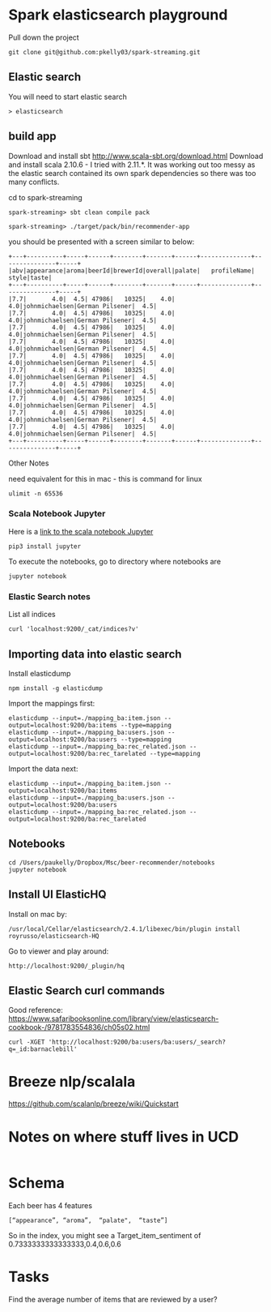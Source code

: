 Spark elasticsearch playground
==============================

Pull down the project
```
git clone git@github.com:pkelly03/spark-streaming.git
```


## Elastic search

You will need to start elastic search
```
> elasticsearch
```

## build app

Download and install sbt http://www.scala-sbt.org/download.html
Download and install scala 2.10.6 - I tried with 2.11.*. It was working out too messy as the elastic search contained its own
spark dependencies so there was too many conflicts.

cd to spark-streaming

```
spark-streaming> sbt clean compile pack
```

```
spark-streaming> ./target/pack/bin/recommender-app
```

you should be presented with a screen similar to below:

```
+---+----------+-----+------+--------+-------+------+--------------+---------------+-----+
|abv|appearance|aroma|beerId|brewerId|overall|palate|   profileName|          style|taste|
+---+----------+-----+------+--------+-------+------+--------------+---------------+-----+
|7.7|       4.0|  4.5| 47986|   10325|    4.0|   4.0|johnmichaelsen|German Pilsener|  4.5|
|7.7|       4.0|  4.5| 47986|   10325|    4.0|   4.0|johnmichaelsen|German Pilsener|  4.5|
|7.7|       4.0|  4.5| 47986|   10325|    4.0|   4.0|johnmichaelsen|German Pilsener|  4.5|
|7.7|       4.0|  4.5| 47986|   10325|    4.0|   4.0|johnmichaelsen|German Pilsener|  4.5|
|7.7|       4.0|  4.5| 47986|   10325|    4.0|   4.0|johnmichaelsen|German Pilsener|  4.5|
|7.7|       4.0|  4.5| 47986|   10325|    4.0|   4.0|johnmichaelsen|German Pilsener|  4.5|
|7.7|       4.0|  4.5| 47986|   10325|    4.0|   4.0|johnmichaelsen|German Pilsener|  4.5|
|7.7|       4.0|  4.5| 47986|   10325|    4.0|   4.0|johnmichaelsen|German Pilsener|  4.5|
|7.7|       4.0|  4.5| 47986|   10325|    4.0|   4.0|johnmichaelsen|German Pilsener|  4.5|
|7.7|       4.0|  4.5| 47986|   10325|    4.0|   4.0|johnmichaelsen|German Pilsener|  4.5|
+---+----------+-----+------+--------+-------+------+--------------+---------------+-----+
```


Other Notes

need equivalent for this in mac - this is command for linux
```
ulimit -n 65536 
```


### Scala Notebook Jupyter

Here is a [link to the scala notebook Jupyter](https://github.com/alexarchambault/jupyter-scala)

```
pip3 install jupyter
```

To execute the notebooks, go to directory where notebooks are

```
jupyter notebook
```

### Elastic Search notes

List all indices
```
curl 'localhost:9200/_cat/indices?v'
```


## Importing data into elastic search

Install elasticdump

```
npm install -g elasticdump
```

Import the mappings first:
```
elasticdump --input=./mapping_ba:item.json --output=localhost:9200/ba:items --type=mapping 
elasticdump --input=./mapping_ba:users.json --output=localhost:9200/ba:users --type=mapping 
elasticdump --input=./mapping_ba:rec_related.json --output=localhost:9200/ba:rec_tarelated --type=mapping 
```

Import the data next:
```
elasticdump --input=./mapping_ba:item.json --output=localhost:9200/ba:items  
elasticdump --input=./mapping_ba:users.json --output=localhost:9200/ba:users  
elasticdump --input=./mapping_ba:rec_related.json --output=localhost:9200/ba:rec_tarelated  
```

## Notebooks

```
cd /Users/paukelly/Dropbox/Msc/beer-recommender/notebooks
jupyter notebook
```

## Install UI ElasticHQ

Install on mac by:
```
/usr/local/Cellar/elasticsearch/2.4.1/libexec/bin/plugin install royrusso/elasticsearch-HQ 
```

Go to viewer and play around:
```
http://localhost:9200/_plugin/hq
```


## Elastic Search curl commands

Good reference:
https://www.safaribooksonline.com/library/view/elasticsearch-cookbook-/9781783554836/ch05s02.html

```
curl -XGET 'http://localhost:9200/ba:users/ba:users/_search?q=_id:barnaclebill'
```

# Breeze nlp/scalala 
https://github.com/scalanlp/breeze/wiki/Quickstart


# Notes on where stuff lives in UCD
```

```

# Schema
Each beer has 4 features

```
[“appearance”, “aroma”,  “palate",  “taste”]
```

So in the index, you might see a Target_item_sentiment of 0.7333333333333333,0.4,0.6,0.6 

# Tasks

Find the average number of items that are reviewed by a user? 
 
 